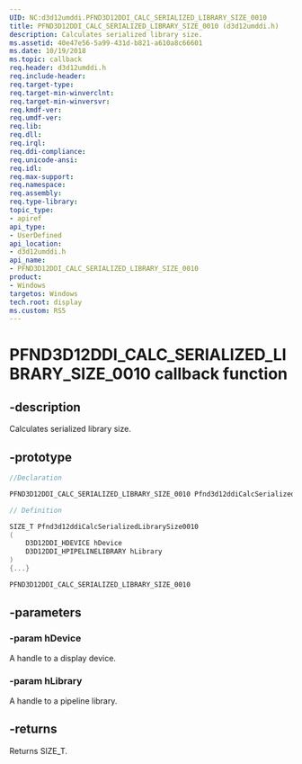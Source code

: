 ```yaml
---
UID: NC:d3d12umddi.PFND3D12DDI_CALC_SERIALIZED_LIBRARY_SIZE_0010
title: PFND3D12DDI_CALC_SERIALIZED_LIBRARY_SIZE_0010 (d3d12umddi.h)
description: Calculates serialized library size.
ms.assetid: 40e47e56-5a99-431d-b821-a610a8c66601
ms.date: 10/19/2018
ms.topic: callback
req.header: d3d12umddi.h
req.include-header:
req.target-type:
req.target-min-winverclnt:
req.target-min-winversvr:
req.kmdf-ver:
req.umdf-ver:
req.lib:
req.dll:
req.irql: 
req.ddi-compliance:
req.unicode-ansi:
req.idl:
req.max-support:
req.namespace:
req.assembly:
req.type-library: 
topic_type: 
- apiref
api_type: 
- UserDefined
api_location: 
- d3d12umddi.h
api_name: 
- PFND3D12DDI_CALC_SERIALIZED_LIBRARY_SIZE_0010
product: 
- Windows
targetos: Windows
tech.root: display
ms.custom: RS5
---
```


# PFND3D12DDI_CALC_SERIALIZED_LIBRARY_SIZE_0010 callback function

## -description

Calculates serialized library size.

## -prototype

```cpp
//Declaration

PFND3D12DDI_CALC_SERIALIZED_LIBRARY_SIZE_0010 Pfnd3d12ddiCalcSerializedLibrarySize0010; 

// Definition

SIZE_T Pfnd3d12ddiCalcSerializedLibrarySize0010 
(
	D3D12DDI_HDEVICE hDevice
	D3D12DDI_HPIPELINELIBRARY hLibrary
)
{...}

PFND3D12DDI_CALC_SERIALIZED_LIBRARY_SIZE_0010 


```

## -parameters

### -param hDevice

A handle to a display device.

### -param hLibrary

A handle to a pipeline library.



## -returns

Returns SIZE_T.
